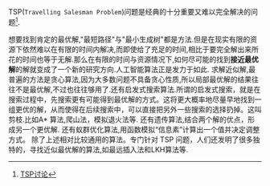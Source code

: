 TSP(`Travelling Salesman Problem`)问题是经典的十分重要又难以完全解决的问题[^TSP].

[^TSP]:[TSP讨论](https://mp.weixin.qq.com/s?__biz=MzU4NTIxODYwMQ==&mid=2247486634&idx=1&sn=8953f2982a9905df14d312c45b2bdfd7&chksm=fd8ca3eccafb2afabd677672da293a0d493b1cf65ef2bd24b0bb974aa2b6b5dcd6a07eace5eb&scene=126&sessionid=1606379592&key=bec9334428c679459818cdf7ad73a130277a6b2b304a807b4721372b0dc0129d98cb241c720e86fdd79779c193588a00d73f95720d2d32dd52e48f852666a0f3bfb775ab8ff39d85630ef89ba3f2cf59bdf881e5f4c09f7c1ac5641282659ae3a4220f47f82d4fdf1e64cc9bb24557c6b046e433c606733a9591129cc4c24307&ascene=1&uin=MTM2NzczNTcyNQ%3D%3D&devicetype=Windows+10+x64&version=62090529&lang=zh_CN&exportkey=A7FVefGUhPGGjXZ4OPX2fXA%3D&pass_ticket=PrfHiElXbWHr7GkDDSpWIAWH9TUSRPBTHFjti7IMN52mnabRLOjJ4ROQinFrn3QI&wx_header=0)

想要找到肯定的最优解,"最短路径"与"最小生成树"都是方法.但是在现实有限的资源下依然难以在有限的时间内解决,而即使给了充足的时间,相比于要完全解出来所花的时间也等于无解.那么在有限的时间与资源情况下,如何尽可能的找到**接近最优解**的解就变成了一个新的研究方向.人工智能算法正是发力于如此.
求解近似解,最普遍的方法是贪心算法,因为大多数问题不具备贪心性质,所以局部最优解的结果往往不是最优解,不过也往往够用了.还有启发式搜索算法.所谓的启发式搜索，就是在搜索过程中，先搜索更有可能得到最优解的方式。这将更大概率地尽量早地找到一组更优的解，从而使得在后续搜索中，可以直接把另外一些搜索的选择扔掉。这叫剪枝.比如A* 算法,爬山法，模拟退火法等.
还有遗传算法,结合两个解的优点，形成另一个更优解.
还有蚁群优化算法,用函数模拟“信息素”计算出一个值并决定调整方式。
除了上述相对比较通用的算法。专门针对 TSP 问题，人们还发明了很多独特的，寻找近似最优解的算法,如最远插入法和LKH算法等.